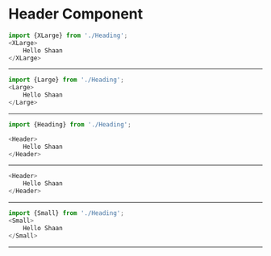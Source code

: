 # Header Component


```js
import {XLarge} from './Heading';
<XLarge>
	Hello Shaan
</XLarge>
```

---
```js
import {Large} from './Heading';
<Large>
    Hello Shaan
</Large>
```
---

```js
import {Heading} from './Heading';

<Header>
	Hello Shaan
</Header>
```

---
```js
<Header>
	Hello Shaan
</Header>
```
---
```js
import {Small} from './Heading';
<Small>
    Hello Shaan
</Small>
```

---
